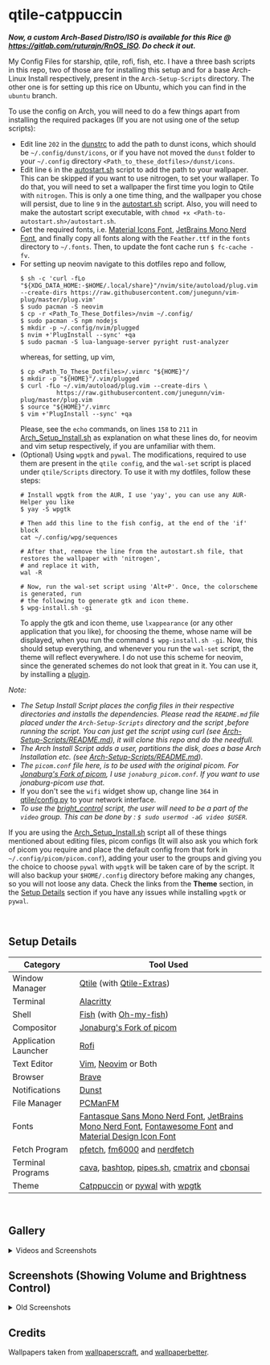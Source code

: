 # qtile-catppuccin

***Now, a custom Arch-Based Distro/ISO is available for this Rice @ https://gitlab.com/ruturajn/RnOS_ISO. Do check it out.***

My Config Files for starship, qtile, rofi, fish, etc. I have a three bash scripts in this repo, two of those are for installing this setup
and for a base Arch-Linux Install respectively, present in the `Arch-Setup-Scripts` directory. The other one is for setting up this rice on Ubuntu,
which you can find in the `ubuntu` branch.

To use the config on Arch, you will need to do a few things apart from installing the required packages (If you are not using one of the setup scripts):
- Edit line `202` in the [dunstrc](https://github.com/4r6h/qtile-catppuccin/blob/main/dunst/dunstrc) to add the path to dunst icons, which should be
  `~/.config/dunst/icons`, or if you have not moved the `dunst` folder to your `~/.config` directory `<Path_to_these_dotfiles>/dunst/icons`.
- Edit line `6` in the [autostart.sh](https://github.com/4r6h/qtile-catppuccin/blob/main/qtile/autostart.sh) script to add the path to your wallpaper. 
  This can be skipped if you want to use nitrogen, to set your wallaper. To do that, you will need to set a wallpaper the first time you login to Qtile
  with `nitrogen`. This is only a one time thing, and the wallpaper you chose will persist, due to line `9` in the 
  [autostart.sh](https://github.com/4r6h/qtile-catppuccin/blob/main/qtile/autostart.sh) script. Also, you will need to make the autostart script executable,
  with `chmod +x <Path-to-autostart.sh>/autostart.sh`.
- Get the required fonts, i.e. [Material Icons Font](https://github.com/google/material-design-icons/raw/master/font/MaterialIcons-Regular.ttf), 
  [JetBrains Mono Nerd Font](https://github.com/ryanoasis/nerd-fonts/raw/master/patched-fonts/JetBrainsMono/Ligatures/Regular/complete/JetBrains%20Mono%20Regular%20Nerd%20Font%20Complete%20Mono.ttf), and finally copy all fonts along
  with the `Feather.ttf` in the `fonts` directory to `~/.fonts`. Then, to update the font cache run `$ fc-cache -fv`.
- For setting up neovim navigate to this dotfiles repo and follow,
  ```
  $ sh -c 'curl -fLo "${XDG_DATA_HOME:-$HOME/.local/share}"/nvim/site/autoload/plug.vim --create-dirs https://raw.githubusercontent.com/junegunn/vim-plug/master/plug.vim'
  $ sudo pacman -S neovim
  $ cp -r <Path_To_These_Dotfiles>/nvim ~/.config/
  $ sudo pacman -S npm nodejs
  $ mkdir -p ~/.config/nvim/plugged
  $ nvim +'PlugInstall --sync' +qa
  $ sudo pacman -S lua-language-server pyright rust-analyzer
  ```
  whereas, for setting, up vim,
  ```
  $ cp <Path_To_These_Dotfiles>/.vimrc "${HOME}"/
  $ mkdir -p "${HOME}"/.vim/plugged
  $ curl -fLo ~/.vim/autoload/plug.vim --create-dirs \
			https://raw.githubusercontent.com/junegunn/vim-plug/master/plug.vim
  $ source "${HOME}"/.vimrc
  $ vim +'PlugInstall --sync' +qa
  ```
  Please, see the `echo` commands, on lines `158` to `211` in [Arch_Setup_Install.sh](https://github.com/4r6h/qtile-catppuccin/blob/main/Arch-Setup-Scripts/Arch_Setup_Install.sh) as explanation on what these lines do, for neovim and vim setup respectively, if you are unfamiliar with them.
- (Optional) Using `wpgtk` and `pywal`. The modifications, required to use them are present in the `qtile config`, and the `wal-set` script is 
  placed under `qtile/Scripts` directory. To use it with my dotfiles, follow these steps:
  ```
  # Install wpgtk from the AUR, I use 'yay', you can use any AUR-Helper you like
  $ yay -S wpgtk
  
  # Then add this line to the fish config, at the end of the 'if' block
  cat ~/.config/wpg/sequences
  
  # After that, remove the line from the autostart.sh file, that restores the wallpaper with 'nitrogen',
  # and replace it with,
  wal -R
  
  # Now, run the wal-set script using 'Alt+P'. Once, the colorscheme is generated, run
  # the following to generate gtk and icon theme.
  $ wpg-install.sh -gi
  ```
  To apply the gtk and icon theme, use `lxappearance` (or any other application that you like), for choosing the theme, whose name will be displayed, 
  when you run the command `$ wpg-install.sh -gi`. Now, this should setup everything, and whenever you run the `wal-set` script, the theme will reflect 
  everywhere. I do not use this scheme for neovim, since the generated schemes do not look that great in it. You can use it, by installing a [plugin](https://github.com/deviantfero/wpgtk.vim).
  
*Note:* 
- *The Setup Install Script places the config files in their respective directories and installs the dependencies. Please read the ```README.md``` file placed
under the `Arch-Setup-Scripts` directory and the script ,before running the script. You can just get the script using curl (see 
[Arch-Setup-Scripts/README.md](https://github.com/4r6h/qtile-catppuccin/tree/main/Arch-Setup-Scripts)), it will clone this repo and do the needfull.*
- *The Arch Install Script adds a user, partitions the disk, does a base Arch Installation etc. (see [Arch-Setup-Scripts/README.md](https://github.com/4r6h/qtile-catppuccin/tree/main/Arch-Setup-Scripts)).*
- *The `picom.conf` file here, is to be used with the original picom. For [Jonaburg's Fork of picom](https://github.com/jonaburg/picom),
  I use `jonaburg_picom.conf`. If you want to use jonaburg-picom use that.*
- If you don't see the `wifi` widget show up, change line `364` in [qtile/config.py](https://github.com/4r6h/qtile-catppuccin/blob/main/qtile/config.py)
  to your network interface.
- *To use the [bright_control](https://github.com/4r6h/qtile-catppuccin/blob/main/qtile/bright_control) script, the user will need to be a part of the 
  `video` group. This can be done by : `$ sudo usermod -aG video $USER`.*

If you are using the [Arch_Setup_Install.sh](https://github.com/4r6h/qtile-catppuccin/blob/main/Arch-Setup-Scripts/Arch_Setup_Install.sh) script all of 
these things mentioned about editing files, picom configs (It will also ask you which fork of picom you require and place the default config
from that fork in `~/.config/picom/picom.conf`), adding your user to the groups and giving you the choice to choose `pywal` with `wpgtk` will
be taken care of by the script. It will also backup your `$HOME/.config` directory before making any changes, so you will not loose any data.
Check the links from the **Theme** section, in the [Setup Details](#setup-details) section if you have any issues while installing `wpgtk` or `pywal`.

<br />

## Setup Details

| Category | Tool Used |
| --- | --- |
| Window Manager | [Qtile](https://github.com/qtile/qtile) (with [Qtile-Extras](https://github.com/elParaguayo/qtile-extras)) |
| Terminal | [Alacritty](https://github.com/alacritty/alacritty) |
| Shell    | [Fish](https://github.com/fish-shell/fish-shell) (with [Oh-my-fish](https://github.com/oh-my-fish/oh-my-fish)) |
| Compositor | [Jonaburg's Fork of picom](https://github.com/jonaburg/picom) |
| Application Launcher | [Rofi](https://github.com/davatorium/rofi) | 
| Text Editor | [Vim](https://github.com/vim/vim), [Neovim](https://github.com/neovim/neovim) or Both|
| Browser | [Brave](https://brave.com/) |
| Notifications | [Dunst](https://github.com/dunst-project/dunst) |
| File Manager | [PCManFM](https://github.com/lxde/pcmanfm) |
| Fonts | [Fantasque Sans Mono Nerd Font](https://github.com/ryanoasis/nerd-fonts/tree/master/patched-fonts/FantasqueSansMono/Regular/complete), [JetBrains Mono Nerd Font](https://github.com/ryanoasis/nerd-fonts/tree/master/patched-fonts/JetBrainsMono/Ligatures/Regular/complete), [Fontawesome Font](https://github.com/FortAwesome/Font-Awesome) and [Material Design Icon Font](https://github.com/google/material-design-icons/blob/master/font/MaterialIcons-Regular.ttf) |
| Fetch Program | [pfetch](https://github.com/dylanaraps/pfetch), [fm6000](https://github.com/anhsirk0/fetch-master-6000) and [nerdfetch](https://github.com/ThatOneCalculator/NerdFetch) |
| Terminal Programs | [cava](https://github.com/karlstav/cava), [bashtop](https://github.com/aristocratos/bashtop), [pipes.sh](https://github.com/pipeseroni/pipes.sh), [cmatrix](https://github.com/abishekvashok/cmatrix) and [cbonsai](https://gitlab.com/jallbrit/cbonsai) |
| Theme | [Catppuccin](https://github.com/catppuccin/catppuccin) or [pywal](https://github.com/dylanaraps/pywal) with [wpgtk](https://github.com/deviantfero/wpgtk) |

<br />

## Gallery

<details>
<summary>Videos and Screenshots</summary>

https://user-images.githubusercontent.com/56625259/177325808-e83bf6b4-9f1b-420c-9234-0499991397b8.mp4

![Arch-Rice-1](https://user-images.githubusercontent.com/56625259/174547792-39bc37b6-37a7-4078-9612-7304c7d0cf2e.png)

![Arch-Rice-2](https://user-images.githubusercontent.com/56625259/174547817-b29b94e0-2054-4bce-a4a9-8f1faecc7003.png)

![Arch-Rice-Rofi](https://user-images.githubusercontent.com/56625259/174547828-075cb18c-647f-42c6-a0d2-835c86cb39d7.png)

![Arch-Rice-Wifi](https://user-images.githubusercontent.com/56625259/174547884-b01229f9-703c-4e2b-bb6f-0b21c4e6a4b5.png)

![Arch-Rice-Powermenu](https://user-images.githubusercontent.com/56625259/174547906-0334b18f-71a7-4dc7-a0f4-73a1a8ed0e47.png)

</details>

## Screenshots (Showing Volume and Brightness Control)
<details>
<summary>Old Screenshots</summary>
<br>

![Arch_Rice_Qtile](https://user-images.githubusercontent.com/56625259/170982950-a64198cd-11c6-4372-b731-699f6e24422f.png)

![Arch_Rice_Qtile_1](https://user-images.githubusercontent.com/56625259/170983002-f8f7a216-383c-4a12-967f-8c12be56008f.png)

![Arch_Rice_Qtile_Rofi](https://user-images.githubusercontent.com/56625259/170983036-b79e3f1c-ad1e-4a70-a4b0-2b106fefdbeb.png)

![Arch_Rice_Qtile_Vol-Up](https://user-images.githubusercontent.com/56625259/170983071-5ced2d72-36a0-40ff-8742-ea7f110885e1.png)

![Arch_Rice_Qtile_Vol-Down](https://user-images.githubusercontent.com/56625259/170983084-7ebc4cdb-5bdf-447d-90f2-37a14d1538ff.png)

![Arch_Rice_Qtile_Vol-Mute](https://user-images.githubusercontent.com/56625259/170983101-205fc931-5138-4d9b-a145-4cedd5ab8e1e.png)

![Arch_Rice_Qtile_Vol-UnMute](https://user-images.githubusercontent.com/56625259/170983129-452a26be-e0ee-4194-9e9f-35296a9c6be6.png)

![Arch_Rice_Qtile_Brightness](https://user-images.githubusercontent.com/56625259/170983161-d5827eee-dd7f-406a-95bd-a026cfc34b20.png)

<br />
  
</details>

## Credits

Wallpapers taken from [wallpaperscraft](https://wallpaperscraft.com), and [wallpaperbetter](https://www.wallpaperbetter.com/en/search?q=1920x1080).
